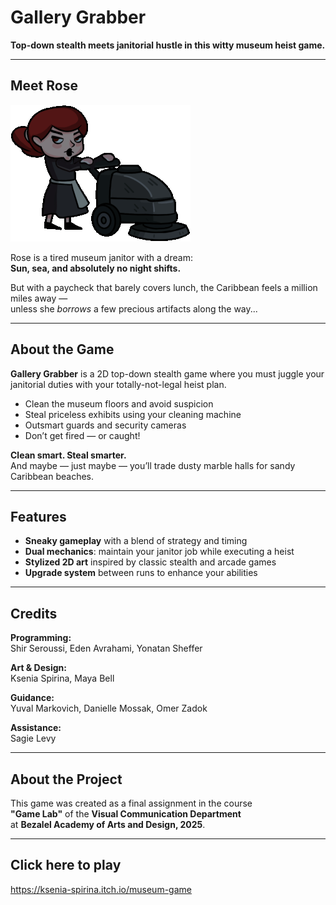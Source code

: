 # Gallery Grabber

**Top-down stealth meets janitorial hustle in this witty museum heist game.**

---

## Meet Rose
![Rose GIF](rose.gif)

Rose is a tired museum janitor with a dream:  
**Sun, sea, and absolutely no night shifts.**  

But with a paycheck that barely covers lunch, the Caribbean feels a million miles away —  
unless she *borrows* a few precious artifacts along the way...

---

## About the Game

**Gallery Grabber** is a 2D top-down stealth game where you must juggle your janitorial duties with your totally-not-legal heist plan.

- Clean the museum floors and avoid suspicion  
- Steal priceless exhibits using your cleaning machine  
- Outsmart guards and security cameras  
- Don’t get fired — or caught!

**Clean smart. Steal smarter.**  
And maybe — just maybe — you’ll trade dusty marble halls for sandy Caribbean beaches.

---

## Features

- **Sneaky gameplay** with a blend of strategy and timing  
- **Dual mechanics**: maintain your janitor job while executing a heist  
- **Stylized 2D art** inspired by classic stealth and arcade games  
- **Upgrade system** between runs to enhance your abilities

---

## Credits

**Programming:**  
Shir Seroussi, Eden Avrahami, Yonatan Sheffer

**Art & Design:**  
Ksenia Spirina, Maya Bell

**Guidance:**  
Yuval Markovich, Danielle Mossak, Omer Zadok

**Assistance:**  
Sagie Levy

---

## About the Project

This game was created as a final assignment in the course  
**"Game Lab"** of the **Visual Communication Department**  
at **Bezalel Academy of Arts and Design, 2025**.

---

## Click here to play
https://ksenia-spirina.itch.io/museum-game
